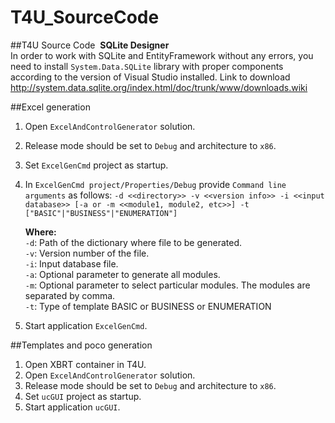 # T4U_SourceCode
##T4U Source Code
​
**​SQLite Designer**  
In order to work with SQLite and EntityFramework without any errors, you need to install `System.Data.SQLite` library with proper components according to the version of Visual Studio installed. Link to download http://system.data.sqlite.org/index.html/doc/trunk/www/downloads.wiki
	
##Excel generation
1. Open `ExcelAndControlGenerator` solution.
2. Release mode should be set to `Debug` and architecture to `x86`.
3. Set `ExcelGenCmd` project as startup.
4. In `ExcelGenCmd project/Properties/Debug` provide `Command line arguments` as follows:
`-d <<directory>> -v <<version info>> -i <<input database>> [-a or -m <<module1, module2, etc>>] -t ["BASIC"|"BUSINESS"|"ENUMERATION"]`
 
   **Where:**  
`-d`: Path of the dictionary where file to be generated.  
`-v`: Version number of the file.  
`-i`: Input database file.  
`-a`: Optional parameter to generate all modules.  
`-m`: Optional parameter to select particular modules. The modules are separated by comma.  
`-t`: Type of template BASIC or BUSINESS or ENUMERATION
 
5. Start application `ExcelGenCmd`.
 
##Templates and poco generation
1. Open XBRT container in T4U.
2. Open `ExcelAndControlGenerator` solution.
3. Release mode should be set to `Debug` and architecture to `x86`.
4. Set `ucGUI` project as startup.
5. Start application `ucGUI`.